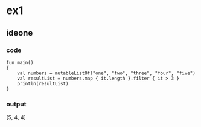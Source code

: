 # ex1
## ideone
### code
    fun main() 
    {
        val numbers = mutableListOf("one", "two", "three", "four", "five")
        val resultList = numbers.map { it.length }.filter { it > 3 }
        println(resultList)    
    }
### output

  [5, 4, 4]
